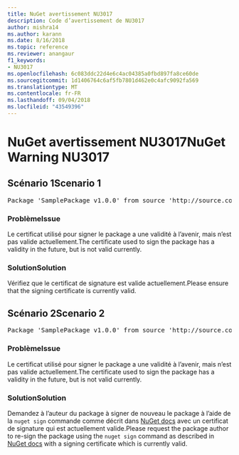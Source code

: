 ```yaml
---
title: NuGet avertissement NU3017
description: Code d’avertissement de NU3017
author: mishra14
ms.author: karann
ms.date: 8/16/2018
ms.topic: reference
ms.reviewer: anangaur
f1_keywords:
- NU3017
ms.openlocfilehash: 6c083ddc22d4e6c4ac04385a0fbd897fa8ce60de
ms.sourcegitcommit: 1d1406764c6af5fb7801d462e0c4afc9092fa569
ms.translationtype: MT
ms.contentlocale: fr-FR
ms.lasthandoff: 09/04/2018
ms.locfileid: "43549396"
---
```

# <a name="nuget-warning-nu3017"></a><span data-ttu-id="7956d-103">NuGet avertissement NU3017</span><span class="sxs-lookup"><span data-stu-id="7956d-103">NuGet Warning NU3017</span></span>

## <a name="scenario-1"></a><span data-ttu-id="7956d-104">Scénario 1</span><span class="sxs-lookup"><span data-stu-id="7956d-104">Scenario 1</span></span>

<pre>Package 'SamplePackage v1.0.0' from source 'http://source.com/index.json': The signing certificate is not yet valid.</pre>

### <a name="issue"></a><span data-ttu-id="7956d-105">Problème</span><span class="sxs-lookup"><span data-stu-id="7956d-105">Issue</span></span>

<span data-ttu-id="7956d-106">Le certificat utilisé pour signer le package a une validité à l’avenir, mais n’est pas valide actuellement.</span><span class="sxs-lookup"><span data-stu-id="7956d-106">The certificate used to sign the package has a validity in the future, but is not valid currently.</span></span>


### <a name="solution"></a><span data-ttu-id="7956d-107">Solution</span><span class="sxs-lookup"><span data-stu-id="7956d-107">Solution</span></span>

<span data-ttu-id="7956d-108">Vérifiez que le certificat de signature est valide actuellement.</span><span class="sxs-lookup"><span data-stu-id="7956d-108">Please ensure that the signing certificate is currently valid.</span></span>



## <a name="scenario-2"></a><span data-ttu-id="7956d-109">Scénario 2</span><span class="sxs-lookup"><span data-stu-id="7956d-109">Scenario 2</span></span>

<pre>Package 'SamplePackage v1.0.0' from source 'http://source.com/index.json': The primary signature's certificate is not yet valid.</pre>

### <a name="issue"></a><span data-ttu-id="7956d-110">Problème</span><span class="sxs-lookup"><span data-stu-id="7956d-110">Issue</span></span>

<span data-ttu-id="7956d-111">Le certificat utilisé pour signer le package a une validité à l’avenir, mais n’est pas valide actuellement.</span><span class="sxs-lookup"><span data-stu-id="7956d-111">The certificate used to sign the package has a validity in the future, but is not valid currently.</span></span>


### <a name="solution"></a><span data-ttu-id="7956d-112">Solution</span><span class="sxs-lookup"><span data-stu-id="7956d-112">Solution</span></span>

<span data-ttu-id="7956d-113">Demandez à l’auteur du package à signer de nouveau le package à l’aide de la `nuget sign` commande comme décrit dans [NuGet docs](https://docs.microsoft.com/en-us/nuget/create-packages/sign-a-package) avec un certificat de signature qui est actuellement valide.</span><span class="sxs-lookup"><span data-stu-id="7956d-113">Please request the package author to re-sign the package using the `nuget sign` command as described in [NuGet docs](https://docs.microsoft.com/en-us/nuget/create-packages/sign-a-package) with a signing certificate which is currently valid.</span></span>


